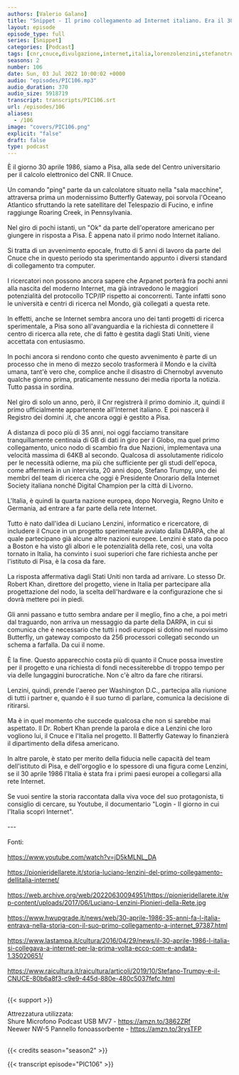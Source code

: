 ```yaml
---
authors: [Valerio Galano]
title: "Snippet - Il primo collegamento ad Internet italiano. Era il 30/04/1986"
layout: episode
episode_type: full
series: [Snippet]
categories: [Podcast]
tags: [cnr,cnuce,divulgazione,internet,italia,lorenzolenzini,stefanotrumpy,storia]
seasons: 2
number: 106
date: Sun, 03 Jul 2022 10:00:02 +0000
audio: "episodes/PIC106.mp3"
audio_duration: 370
audio_size: 5918719
transcript: transcripts/PIC106.srt
url: /episodes/106
aliases: 
  - /106
image: "covers/PIC106.png"
explicit: "false"
draft: false
type: podcast
---
```

È il giorno 30 aprile 1986, siamo a Pisa, alla sede del Centro universitario per il calcolo elettronico del CNR. Il Cnuce.<br />
<br />
Un comando "ping" parte da un calcolatore situato nella "sala macchine", attraversa prima un modernissimo Butterfly Gateway, poi sorvola l'Oceano Atlantico sfruttando la rete satellitare del Telespazio di Fucino, e infine raggiunge Roaring Creek, in Pennsylvania.<br />
<br />
Nel giro di pochi istanti, un "Ok" da parte dell'operatore americano per giungere in risposta a Pisa. È appena nato il primo nodo Internet italiano.<br />
<br />
Si tratta di un avvenimento epocale, frutto di 5 anni di lavoro da parte del Cnuce che in questo periodo sta sperimentando appunto i diversi standard di collegamento tra computer.<br />
<br />
I ricercatori non possono ancora sapere che Arpanet porterà fra pochi anni alla nascita del moderno Internet, ma già intravedono le maggiori potenzialità del protocollo TCP/IP rispetto ai concorrenti. Tante infatti sono le università e centri di ricerca nel Mondo, già collegati a questa rete.<br />
<br />
In effetti, anche se Internet sembra ancora uno dei tanti progetti di ricerca sperimentale, a Pisa sono all'avanguardia e la richiesta di connettere il centro di ricerca alla rete, che di fatto è gestita dagli Stati Uniti, viene accettata con entusiasmo.<br />
<br />
In pochi ancora si rendono conto che questo avvenimento è parte di un processo che in meno di mezzo secolo trasformerà il Mondo e la civiltà umana, tant'è vero che, complice anche il disastro di Chernobyl avvenuto qualche giorno prima, praticamente nessuno dei media riporta la notizia. Tutto passa in sordina.<br />
<br />
Nel giro di solo un anno, però, il Cnr registrerà il primo dominio .it, quindi il primo ufficialmente appartenente all'Internet italiano. E poi nascerà il Registro dei domini .it, che ancora oggi è gestito a Pisa.<br />
<br />
A distanza di poco più di 35 anni, noi oggi facciamo transitare tranquillamente centinaia di GB di dati in giro per il Globo, ma quel primo collegamento, unico nodo di scambio fra due Nazioni, implementava una velocità massima di 64KB al secondo. Qualcosa di assolutamente ridicolo per le necessità odierne, ma più che sufficiente per gli studi dell'epoca, come affermerà in un intervista, 20 anni dopo, Stefano Trumpy, uno dei membri del team di ricerca che oggi è Presidente Onorario della Internet Society italiana nonché Digital Champion per la città di Livorno.<br />
<br />
L'Italia, è quindi la quarta nazione europea, dopo Norvegia, Regno Unito e Germania, ad entrare a far parte della rete Internet.<br />
<br />
Tutto è nato dall'idea di Luciano Lenzini, informatico e ricercatore, di includere il Cnuce in un progetto sperimentale avviato dalla DARPA, che al quale partecipano già alcune altre nazioni europee. Lenzini è stato da poco a Boston e ha visto gli albori e le potenzialità della rete, così, una volta tornato in Italia, ha convinto i suoi superiori che fare richiesta anche per l'istituto di Pisa, è la cosa da fare.<br />
<br />
La risposta affermativa dagli Stati Uniti non tarda ad arrivare. Lo stesso Dr. Robert Khan, direttore del progetto, viene in Italia per partecipare alla progettazione del nodo, la scelta dell'hardware e la configurazione che si dovrà mettere poi in piedi.<br />
<br />
Gli anni passano e tutto sembra andare per il meglio, fino a che, a poi metri dal traguardo, non arriva un messaggio da parte della DARPA, in cui si comunica che è necessario che tutti i nodi europei si dotino nel nuovissimo Butterfly, un gateway composto da 256 processori collegati secondo un schema a farfalla. Da cui il nome.<br />
<br />
È la fine. Questo apparecchio costa più di quanto il Cnuce possa investire per il progetto e una richiesta di fondi necessiterebbe di troppo tempo per via delle lungaggini burocratiche. Non c'è altro da fare che ritirarsi.<br />
<br />
Lenzini, quindi, prende l'aereo per Washington D.C., partecipa alla riunione di tutti i partner e, quando è il suo turno di parlare, comunica la decisione di ritirarsi.<br />
<br />
Ma è in quel momento che succede qualcosa che non si sarebbe mai aspettato. Il Dr. Robert Khan prende la parola e dice a Lenzini che loro vogliono lui, il Cnuce e l'Italia nel progetto. Il Batterfly Gateway lo finanzierà il dipartimento della difesa americano.<br />
<br />
In altre parole, è stato per merito della fiducia nelle capacità del team dell'istituto di Pisa, e dell'orgoglio e lo spessore di una figura come Lenzini, se il 30 aprile 1986 l'Italia è stata fra i primi paesi europei a collegarsi alla rete Internet.<br />
<br />
Se vuoi sentire la storia raccontata dalla viva voce del suo protagonista, ti consiglio di cercare, su Youtube, il documentario "Login - Il giorno in cui l'Italia scoprì Internet".<br />
<br />
---<br />
<br />
Fonti:<br />
<br />
<a href="https://www.youtube.com/watch?v=jD5kMLNL_DA" rel="noopener">https://www.youtube.com/watch?v=jD5kMLNL_DA</a><br />
<br />
<a href="https://pionieridellarete.it/storia-luciano-lenzini-del-primo-collegamento-dellitalia-internet/" rel="noopener">https://pionieridellarete.it/storia-luciano-lenzini-del-primo-collegamento-dellitalia-internet/</a><br />
<br />
<a href="https://web.archive.org/web/20220630094951/https://pionieridellarete.it/wp-content/uploads/2017/06/Luciano-Lenzini-Pionieri-della-Rete.jpg" rel="noopener">https://web.archive.org/web/20220630094951/https://pionieridellarete.it/wp-content/uploads/2017/06/Luciano-Lenzini-Pionieri-della-Rete.jpg</a><br />
<br />
<a href="https://www.hwupgrade.it/news/web/30-aprile-1986-35-anni-fa-l-italia-entrava-nella-storia-con-il-suo-primo-collegamento-a-internet_97387.html" rel="noopener">https://www.hwupgrade.it/news/web/30-aprile-1986-35-anni-fa-l-italia-entrava-nella-storia-con-il-suo-primo-collegamento-a-internet_97387.html</a><br />
<br />
<a href="https://www.lastampa.it/cultura/2016/04/29/news/il-30-aprile-1986-l-italia-si-collegava-a-internet-per-la-prima-volta-ecco-com-e-andata-1.35020651/" rel="noopener">https://www.lastampa.it/cultura/2016/04/29/news/il-30-aprile-1986-l-italia-si-collegava-a-internet-per-la-prima-volta-ecco-com-e-andata-1.35020651/</a><br />
<br />
<a href="https://www.raicultura.it/raicultura/articoli/2019/10/Stefano-Trumpy-e-il-CNUCE-80b6a8f3-c9e9-445d-880e-480c5037fefc.html" rel="noopener">https://www.raicultura.it/raicultura/articoli/2019/10/Stefano-Trumpy-e-il-CNUCE-80b6a8f3-c9e9-445d-880e-480c5037fefc.html</a><br />
<br />


{{< support >}}

Attrezzatura utilizzata:<br />
Shure Microfono Podcast USB MV7 - <a href="https://amzn.to/3862ZRf" rel="noopener">https://amzn.to/3862ZRf</a><br />
Neewer NW-5 Pannello fonoassorbente - <a href="https://amzn.to/3rysTFP" rel="noopener">https://amzn.to/3rysTFP</a><br />
<br />


{{< credits season="season2" >}}

<!-- more -->

{{< transcript episode="PIC106" >}}